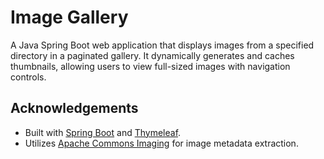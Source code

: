 # Image Gallery

A Java Spring Boot web application that displays images from a specified directory in a paginated gallery. 
It dynamically generates and caches thumbnails, allowing users to view full-sized images with navigation 
controls.

## Acknowledgements

- Built with [Spring Boot](https://spring.io/projects/spring-boot) and [Thymeleaf](https://www.thymeleaf.org/).
- Utilizes [Apache Commons Imaging](https://commons.apache.org/proper/commons-imaging/) for image metadata extraction.
